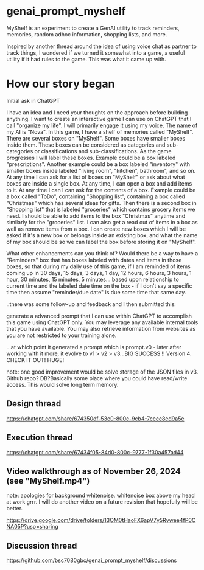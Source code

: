# genai_prompt_myshelf

MyShelf is an experiment to create a GenAI utility to track reminders, memories, random adhoc information, shopping lists, and more.

Inspired by another thread around the idea of using voice chat as partner to track things, I wondered if we turned it somewhat into a game, a useful utility if it had rules to the game. This was what it came up with.

# How our story began

Initial ask in ChatGPT

I have an idea and I need your thoughts on the approach before building anything. I want to create an interactive game I can use on ChatGPT that I call "organize my life". I will primarily engage it using my voice. The name of my AI is "Nova". In this game, I have a shelf of memories called "MyShelf". There are several boxes on "MyShelf". Some boxes have smaller boxes inside them. These boxes can be considered as categories and sub-categories or classifications and sub-classifications. As the game progresses I will label these boxes. Example could be a box labeled "prescriptions". Another example could be a box labeled "inventory" with smaller boxes inside labeled "living room", "kitchen", bathroom", and so on. At any time I can ask for a list of boxes on "MyShelf" or ask about what boxes are inside a single box. At any time, I can open a box and add items to it. At any time I can I can ask for the contents of a box. Example could be a box called "ToDo", containing "Shopping list", containing a box called "Christmas" which has several ideas for gifts. Then there is a second box in "Shopping list" that is labeled "groceries" which contains grocery items we need. I should be able to add items to the box "Christmas" anytime and similarly for the "groceries" list. I can also get a read out of items in a box.as well as remove items from a box. I can create new boxes which I will be asked if it's a new box or belongs inside an existing box, and what the name of my box should be so we can label the box before storing it on "MyShelf".

What other enhancements can you think of? Would there be a way to have a "Reminders" box that has boxes labeled with dates and items in those boxes, so that during my daily use of this game, if I am reminded of items coming up in 30 days, 15 days, 3 days, 1 day, 12 hours, 6 hours, 3 hours, 1 hour, 30 minutes, 15 minutes, 5 minutes... based upon relationship to current time and the labeled date time on the box - if I don't say a specific time then assume "reminder/due date" is due some time that same day.

..there was some follow-up and feedback and I then submitted this:

generate a advanced prompt that I can use within ChatGPT to accomplish this game using ChatGPT only. You may leverage any available internal tools that you have available. You may also retrieve information from websites as you are not restricted to your training alone.

...at which point it generated a prompt which is prompt.v0 - later after working with it more, it evolve to v1 > v2 > v3...BIG SUCCESS !! Version 4. CHECK IT OUT! HUGE!

note: one good improvement would be solve storage of the JSON files in v3. Github repo? DB?Basically some place where you could have read/write access. This would solve long term memory.

## Design thread

https://chatgpt.com/share/674350df-53e0-800c-9cb4-7cecc8ed9a5e

## Execution thread

https://chatgpt.com/share/67434f05-84d0-800c-9777-1f30a457ad44

## Video walkthrough as of November 26, 2024 (see "MyShelf.mp4") 
note: apologies for background whitenoise. whitenoise box above my head at work grrr. I will do another video on a future revision that hopefully will be better.

https://drive.google.com/drive/folders/13OM0tHaoFX6apV7y5Rvwee4fP0CNA05P?usp=sharing

## Discussion thread

https://github.com/bsc7080gbc/genai_prompt_myshelf/discussions
